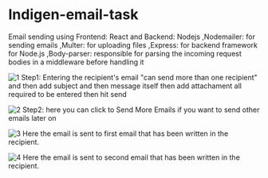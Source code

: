 # Indigen-email-task
Email sending using Frontend: React and Backend: Nodejs 
,Nodemailer: for sending emails
,Multer: for uploading files 
,Express: for backend framework for Node.js
,Body-parser: responsible for parsing the incoming request bodies in a middleware before handling it



![1](https://user-images.githubusercontent.com/64978340/141021046-515d4a7e-c52b-42eb-b968-bb2178298807.JPG)
Step1: Entering the  recipient's email "can send more than one recipient" and then add subject and then message itself then add attachament all required to be entered then hit send

![2](https://user-images.githubusercontent.com/64978340/141021066-176e486c-7017-4dc6-ad83-a8ff69c7bf37.JPG)
Step2: here you can click to Send More Emails if you want to send other emails later on 

![3](https://user-images.githubusercontent.com/64978340/141021085-525eab82-d367-4fbe-84c6-9aa84b6cd0af.JPG)
Here the email is sent to first email that has been written in the recipient.

![4](https://user-images.githubusercontent.com/64978340/141021106-33e151ce-cd70-4361-9acf-848da2218d56.JPG)
Here the email is sent to second email that has been written in the recipient.
